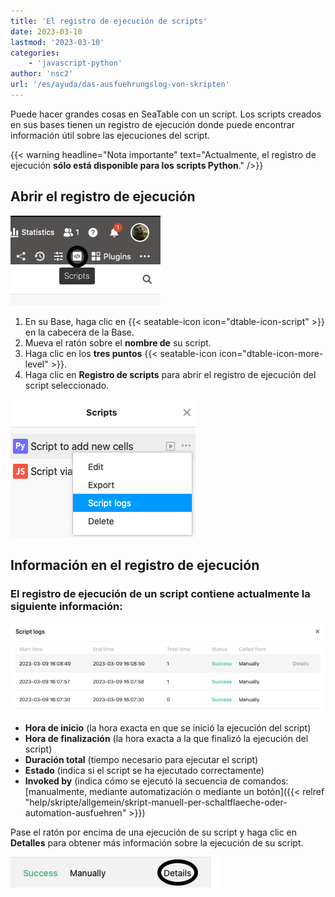 ```yaml
---
title: 'El registro de ejecución de scripts'
date: 2023-03-10
lastmod: '2023-03-10'
categories:
    - 'javascript-python'
author: 'nsc2'
url: '/es/ayuda/das-ausfuehrungslog-von-skripten'
---
```


Puede hacer grandes cosas en SeaTable con un script. Los scripts creados en sus bases tienen un registro de ejecución donde puede encontrar información útil sobre las ejecuciones del script.

{{< warning  headline="Nota importante"  text="Actualmente, el registro de ejecución **sólo está disponible para los scripts Python**." />}}

## Abrir el registro de ejecución

![Abrir el registro de ejecución](images/Anlegen-eines-Skriptes.jpg)

1. En su Base, haga clic en {{< seatable-icon icon="dtable-icon-script" >}} en la cabecera de la Base.
2. Mueva el ratón sobre el **nombre de** su script.
3. Haga clic en los **tres puntos** {{< seatable-icon icon="dtable-icon-more-level" >}}.
4. Haga clic en **Registro de scripts** para abrir el registro de ejecución del script seleccionado.

![Abrir el registro de ejecución de un script](images/open-script-log.png)

## Información en el registro de ejecución

### El registro de ejecución de un script contiene actualmente la siguiente información:

![Información que se encuentra en el registro de ejecución de un script](images/information-in-a-script-log.png)

- **Hora de inicio** (la hora exacta en que se inició la ejecución del script)
- **Hora de finalización** (la hora exacta a la que finalizó la ejecución del script)
- **Duración total** (tiempo necesario para ejecutar el script)
- **Estado** (indica si el script se ha ejecutado correctamente)
- **Invoked by** (indica cómo se ejecutó la secuencia de comandos: [manualmente, mediante automatización o mediante un botón]({{< relref "help/skripte/allgemein/skript-manuell-per-schaltflaeche-oder-automation-ausfuehren" >}})

Pase el ratón por encima de una ejecución de su script y haga clic en **Detalles** para obtener más información sobre la ejecución de su script.

![Haga clic en Detalles en el registro de ejecución de un script para obtener más información ](images/open-details.jpg)
